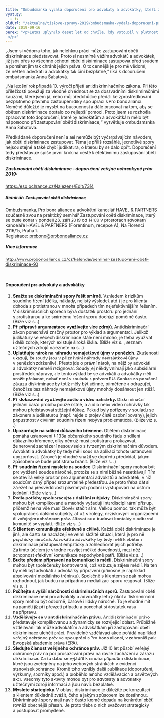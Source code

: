 ```yaml
---
title: "Ombudsmanka vydala doporučení pro advokáty a advokátky, kteří zastupují oběti diskriminace"
vystupy:
  - tz
oldUrl: "/aktualne/tiskove-zpravy-2019/ombudsmanka-vydala-doporuceni-pro-advokaty-a-advokatky-kteri-zastupuji-obeti-diskriminace"
date: 2019-09-16
perex: "<p>Letos uplynulo deset let od chvíle, kdy vstoupil v platnost antidiskriminační zákon a kdy byla současně ombudsmanovi v souladu s právem Evropské unie svěřena funkce národního tělesa pro rovné zacházení a ochranu před diskriminací (equality body). Jelikož ombudsman nemá pravomoc zastupovat oběti diskriminace před soudem, hrají v tomto ohledu klíčovou roli advokáti a advokátky. Ombudsmanka proto připravila dokument, který by jim v tom měl pomoci. Krom doporučení a shrnutí konkrétních případů, které ombudsmanka předala Pro bono alianci ke zprostředkování právního zastoupení, text obsahuje analýzu výzkumného šetření, jehož cílem bylo prozkoumat zkušenosti advokátů a advokátek se zastupováním obětí diskriminace.  </p>"
---
```


<!-- imported from the old website -->

<p>„Jsem si vědoma toho, jak nelehkou práci může zastupování obětí diskriminace představovat. Proto si nesmírně vážím advokátů a advokátek, již jsou přes to všechno ochotni oběti diskriminace zastupovat před soudem a pomáhat jim tak chránit jejich práva. O to cennější je pro mě vědomí, že někteří advokáti a advokátky tak činí bezplatně,“ říká k doporučení ombudsmanka Anna Šabatová. </p><p>„Na letošní rok připadá 10. výročí přijetí antidiskriminačního zákona. Při této příležitosti považuji za vhodné ohlédnout se za dosavadními diskriminačními kauzami, které jsem já, nebo můj předchůdce předali ke zprostředkování bezplatného právního zastoupení díky spolupráci s Pro bono aliancí. Neméně důležité je myslet na budoucnost a dále pracovat na tom, aby se obětem diskriminace dostalo co nejlepší pomoci. Proto jsem se rozhodla zpracovat toto doporučení, které by advokátům a advokátkám mělo být nápomocno při zastupování obětí diskriminace,“ vysvětluje ombudsmanka Anna Šabatová. </p><p>Předkládané doporučení není a ani nemůže být vyčerpávajícím návodem, jak oběti diskriminace zastupovat. Téma je příliš rozsáhlé, jednotlivé spory nejsou stejné a také chybí judikatura, o kterou by se dalo opřít. Doporučení tedy představuje spíše první krok na cestě k efektivnímu zastupování obětí diskriminace. </p><h5>Zastupování oběti diskriminace – doporučení veřejné ochránkyně práv 2019:</h5><p><a href="https://eso.ochrance.cz/Nalezene/Edit/7314" target="_blank">https://eso.ochrance.cz/Nalezene/Edit/7314</a></p><p></p><h5>Seminář: <span style="font-size: 12.8px;">Zastupování oběti diskriminace,</span></h5><p>Ombudsmanka, Pro bono aliance a advokátní kancelář HAVEL &amp; PARTNERS současně zvou na praktický seminář Zastupování oběti diskriminace, který se bude konat v pondělí 23. září 2019 od 14:00 v prostorách advokátní kanceláře HAVEL &amp; PARTNERS (Florentinum, recepce A), Na Florenci 2116/15, Praha 1. <br />Registrace: <a href="mailto:probono@probonoaliance.cz">probono@probonoaliance.cz</a></p><h5>Více informací:</h5><p><a title="Otevření do nového okna" href="http://www.probonoaliance.cz/cz/kalendar/seminar-zastupovani-obeti-diskriminace-90" target="_blank">http://www.probonoaliance.cz/cz/kalendar/seminar-zastupovani-obeti-diskriminace-90</a> </p><br /><h4>Doporučení pro advokáty a advokátky</h4> <ol><li><b>Snažte se diskriminační spory řešit smírně. </b>Vzhledem k rizikům soudního řízení (délka, náklady, nejistý výsledek atd.) je pro klienta dohoda s protistranou v mnoha případech tím nejefektivnějším řešením. V diskriminačních sporech bývá dostatek prostoru pro jednání s protistranou a ke smírnému řešení sporu dochází poměrně často. (Blíže viz s. .)</li><li><b>Při přípravě argumentace využívejte více zdrojů. </b>Antidiskriminační zákon ponechává značný prostor pro výklad a argumentaci. Jelikož judikatury ve věcech diskriminace stále není mnoho, je třeba využívat i další zdroje, kterých existuje široká škála. (Blíže viz s. , seznam užitečných zdrojů naleznete na s. .)</li><li><b>Uplatňujte nárok na náhradu nemajetkové újmy v penězích. </b>Zkušenosti ukazují, že soudy jsou v přiznávání náhrady nemajetkové újmy v penězích zdrženlivé. Přesto jde o právní nárok, na nějž by advokáti a advokátky neměli rezignovat. Soudy jej někdy vnímají jako subsidiární prostředek nápravy, ale tento výklad by se advokáti a advokátky měli snažit překonat, neboť není v souladu s právem EU. Sankce za porušení zákazu diskriminace by totiž měly být účinné, přiměřené a odrazující, čehož lze bez náhrady nemajetkové újmy mnohdy dosáhnout jen stěží. (Blíže viz s. .)</li><li><b>Při dokazování využívejte audio a video nahrávky. </b>Diskriminační jednání často probíhá pouze ústně, a audio nebo video nahrávky tak mohou představovat stěžejní důkaz. Pokud byly pořízeny v souladu se zákonem a judikaturou (např. nejde o projev čistě osobní povahy), jejich přípustnost v civilním soudním řízení nebývá problematická. (Blíže viz s. .)</li><li><b>Upozorňujte na sdílení důkazního břemene. </b>Obětem diskriminace pomáhá ustanovení § 133a občanského soudního řádu o sdílení důkazního břemene, díky němuž musí protistrana prokazovat, že nerovné zacházení nesouviselo s tvrzeným diskriminačním důvodem. Advokáti a advokátky by tedy měli soud na aplikaci tohoto ustanovení upozorňovat. Zároveň je vhodné snažit se dopředu předvídat, jakým způsobem se bude protistrana bránit. (Blíže viz s. .)</li><li><b>Při soudním řízení myslete na soudce. </b>Diskriminační spory mohou být pro vytížené soudce náročné, protože se s nimi běžně nesetkávají. Tím se otevírá velký prostor pro argumentaci advokátů a advokátek, v níž soudcům daný případ srozumitelně předestřou. Je proto třeba dát si záležet na přesvědčivosti písemných podání i vystupování na ústním jednání. (Blíže viz s. .)</li><li><b>Podle potřeby spolupracujte s dalšími subjekty. </b>Diskriminační spory mohou být komplikované a mnohdy vyžadují interdisciplinární přístup, přičemž ne na vše musí člověk stačit sám. Velkou pomocí tak může být spolupráce s dalšími subjekty, ať už s kolegy, neziskovými organizacemi či veřejným ochráncem práv. Síťovat se a budovat kontakty v odborné komunitě se vyplatí. (Blíže viz s. .)</li><li><b>S klientem komunikujte efektivně a citlivě. </b>Každá oběť diskriminace je jiná, ale často se nacházejí ve velmi složité situaci, která je pro ně psychicky náročná. Advokáti a advokátky by tedy měli k obětem diskriminace přistupovat empaticky a zohledňovat jejich potřeby. Za tímto účelem je vhodné rozvíjet měkké dovednosti, mezi něž schopnost efektivní komunikace nepochybně patří. (Blíže viz s. .)</li><li><b>Buďte předem připraveni na komunikaci s médii. </b>Diskriminační spory mohou být společensky kontroverzní, což vzbuzuje zájem médií. Na ten by měli být advokáti a advokátky připraveni (přínosné je například absolvování mediálního tréninku). Společně s klientem se pak mohou rozhodnout, jak budou na případnou medializaci sporu reagovat. (Blíže viz s. .)</li><li><b>Počítejte s vyšší náročností diskriminačních sporů. </b>Zastupování oběti diskriminace není pro advokáty a advokátky lehký úkol a diskriminační spory mohou být odborně, časově i lidsky náročné. To je vhodné mít na paměti již při převzetí případu a ponechat si dostatek času na přípravu.</li><li><b>Vzdělávejte se v antidiskriminačním právu. </b>Antidiskriminační právo představuje komplikovanou a dynamicky se rozvíjející oblast. Průběžné vzdělávání tak může advokátům a advokátkám při zastupování obětí diskriminace ulehčit práci. Pravidelné vzdělávací akce pořádá například veřejný ochránce práv ve spolupráci s Pro bono aliancí, v zahraničí pak Evropská akademie práva (ERA).</li><li><b>Sledujte činnost veřejného ochránce práv. </b>Již 10 let působí veřejný ochránce práv na poli prosazování práva na rovné zacházení a zákazu diskriminace. Za tu dobu se vyjádřil k mnoha případům diskriminace, které jsou zveřejněny na jeho webových stránkách v evidenci stanovisek ochránce. Kromě toho vznikly další publikace (doporučení, výzkumy, sborníky apod.) a proběhlo mnoho vzdělávacích a osvětových akcí. Všechny tyto aktivity mohou být pro advokáty a advokátky užitečnými zdroji informací a jsou navíc bezplatné.</li><li><b>Myslete strategicky. </b>V oblasti diskriminace je důležité po konzultaci s klientem důkladně zvážit, čeho a jakým způsobem lze dosáhnout. Diskriminační spory mají navíc často kromě dopadu na konkrétní oběť rovněž obecnější přesah. Je proto třeba o nich uvažovat strategicky a postupovat promyšleně.</li></ol>
